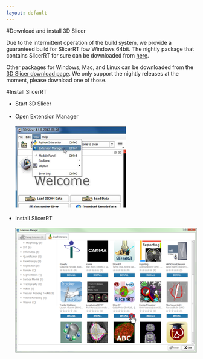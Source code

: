 ```yaml
---
layout: default
---
```

#Download and install 3D Slicer

Due to the intermittent operation of the build system, we provide a guaranteed build for SlicerRT fow Windows 64bit.
The nightly package that contains SlicerRT for sure can be downloaded from [here](http://slicer.kitware.com/midas3/api/rest?method=midas.bitstream.download&name=Slicer-4.2.0-2013-06-23-win-amd64.exe&checksum=134c693a90a219ec361881c95daa372f).

Other packages for Windows, Mac, and Linux can be downloaded from the [3D Slicer download page](http://download.slicer.org/). We only support the nightly releases at the moment, please download one of those.

#Install SlicerRT

*   Start 3D Slicer
<br><br>
*   Open Extension Manager
<br><br>
![3D Slicer - Open Extension Manager](images/SlicerCorner.png)
<br><br>
*   Install SlicerRT
<br><br>
![3D Slicer - Extension Manager Browser](images/SlicerRT_0.10_ExtensionManager_Browser_ClickOnSlicerRT.png)

